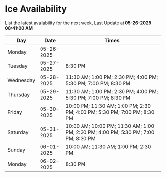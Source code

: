 # Ice Availability

List the latest availability for the next week, Last Update at **05-26-2025 08:41:00 AM**

| Day         | Date        | Times       |
| ----------- | ----------- | ----------- |
|Monday|05-26-2025||
|Tuesday|05-27-2025|8:30 PM|
|Wednesday|05-28-2025|11:30 AM; 1:00 PM; 2:30 PM; 4:00 PM; 5:30 PM; 7:00 PM; 8:30 PM|
|Thursday|05-29-2025|11:30 AM; 1:00 PM; 2:30 PM; 4:00 PM; 5:30 PM; 7:00 PM; 8:30 PM|
|Friday|05-30-2025|10:00 PM; 11:30 AM; 1:00 PM; 2:30 PM; 4:00 PM; 5:30 PM; 7:00 PM; 8:30 PM|
|Saturday|05-31-2025|10:00 AM; 10:00 PM; 11:30 AM; 1:00 PM; 2:30 PM; 4:00 PM; 5:30 PM; 7:00 PM; 8:30 PM|
|Sunday|06-01-2025|10:00 AM; 11:30 AM; 1:00 PM; 2:30 PM|
|Monday|06-02-2025|8:30 PM|
